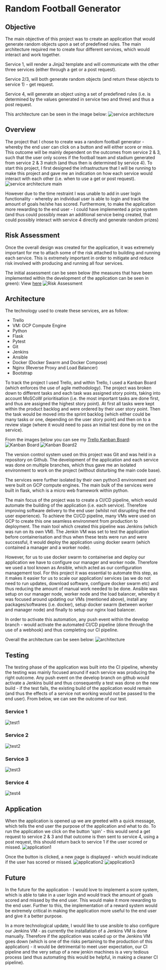# Random Football Generator
 
## Objective
The main objective of this project was to create an application that would generate random objects upon a set of predefined rules. The main architecture required me to create four different services, which would interact and work together.
 
Service 1, will render a Jinja2 template and will communicate with the other three services (either through a get or a post request).
 
Service 2/3, will both generate random objects (and return these objects to service 1) - get request.
 
Service 4, will generate an object using a set of predefined rules (i.e. is determined by the values generated in service two and three) and thus a post request.
 
This architecture can be seen in the image below:
![service architecture](https://user-images.githubusercontent.com/92265482/188309708-8d5fdcdb-8879-4172-b4bc-390785963eba.JPG)
 
## Overview
The project that I chose to create was a random football generator - whereby the end user can click on a button and will either score or miss. This outcome will be mainly dependent on the outcomes from service 2 & 3, such that the user only scores if the football team and stadium generated from service 2 & 3 match (and thus then is determined by service 4).
To start this project, I first designed the infrastructure that I will be running to make this project and gave me an indication on how each service would interact with each other (i.e. when to use a get or post request).
![service architecture main](https://user-images.githubusercontent.com/92265482/188309714-c2d9a784-0781-4354-b006-392415b8910e.JPG)
 
However due to the time restraint I was unable to add in user login functionality - whereby an individual user is able to login and track the amount of goals he/she has scored. Furthermore, to make the application more rewarding to the end user - I could have implemented a prize system (and thus could possibly mean an additional service being created, that could possibly interact with service 4 directly and generate random prizes)
 
## Risk Assessment
Once the overall design was created for the application, it was extremely important for me to attach some of the risk attached to building and running each service. This is extremely important in order to mitigate and reduce risk involved with producing and running all four services.
 
The initial assessment can be seen below (the measures that have been implemented within the development of the application can be seen in green): View [here](https://docs.google.com/spreadsheets/d/1h132QwIUsltAlFLAaUypBXFwJTbeU6p6Sr3IcrJ7iKw/edit?usp=sharing)
![Risk Assessment](https://user-images.githubusercontent.com/92265482/188309724-831e5ddd-61b8-4551-b5ef-08216b953319.JPG)
 
## Architecture
The technology used to create these services, are as follow:
- Trello
- VM: GCP Compute Engine
- Python
- Flask
- Pytest
- Git
- Jenkins
- Ansible
- Docker (Docker Swarm and Docker Compose)
- Nginx (Reverse Proxy and Load Balancer)
- Bootstrap
 
To track the project I used Trello, and within Trello, I used a Kanban Board (which enforces the use of agile methodology). The project was broken down to different tasks and each task was assigned story points, taking into account MoSCoW prioritisation (i.e. the most important tasks are done first, and thus are assigned the highest story point). At first all tasks were kept within the product backlog and were ordered by their user story point. Then the task would be moved into the sprint backlog (which either could be many tasks or one, depending on the user story point) and then on to a review stage (where it would need to pass an initial test done by me on the service).
 
From the images below you can see my [Trello Kanban Board](https://trello.com/invite/b/fADuh8oZ/b47a2061a6cb61fc347140be478a845f/service-project):
![Kanban Board](https://user-images.githubusercontent.com/92265482/188309731-1743effa-5362-425d-a933-2340c65323a9.JPG)
![Kanban Board2](https://user-images.githubusercontent.com/92265482/188309733-458893b1-dfab-4fbe-818a-f09e7e008542.JPG)
 
The version control system used on this project was Git and was held in a repository on Github. The development of the application and each service was done on multiple branches, which thus gave me an isolated environment to work on the project (without disturbing the main code base).
 
The services were further isolated by their own python3 environment and were built on GCP compute engines. The main bulk of the services were built in flask, which is a micro web framework within python.
 
The main focus of the project was to create a CI/CD pipeline, which would automate the building of the application (i.e. each service). Therefore improving software delivery to the end user (whilst not disrupting the end user experience).
To achieve the CI/CD pipeline, many VMs were used on GCP to create this one seamless environment from production to deployment. The main tool which created this pipeline was Jenkins (which was run on its own VM). The Jenkin VM was set to test the application before containerisation and thus when these tests were run and were successful, it would deploy the application using docker swarm (which contained a manager and a worker node).
 
However, for us to use docker swarm to containerise and deploy our application we have to configure our manager and worker node. Therefore we used a tool known as Ansible, which acted as our configuration management tool. For this project it was essential to automate this step, as it makes it easier for us to scale our application/ services (as we do not need to run updates, download software, configure docker swarm etc) and thus reducing the amount of manual work needed to be done. Ansible was setup on our manager node, worker node and the load balancer, whereby it was focused around updating our VMs (mentioned above), install any packages/softwares (i.e. docker), setup docker swarm (between worker and manager node) and finally to setup our nginx load balancer.    
 
In order to activate this automation, any push event within the develop branch - would activate the automated CI/CD pipeline (done through the use of a webhook) and thus completing our CI pipeline.
 
Overall the architecture can be seen below:
![architecture](https://user-images.githubusercontent.com/92265482/188309737-adfcb1a5-0c4e-45cc-bf6a-3be9a27a593c.JPG)
 
## Testing
The testing phase of the application was built into the CI pipeline, whereby the testing was mainly focused around if each service was producing the right outcome. Any push event on the develop branch on github would activate a Jenkins build and thus consequently a test was done on the new build - if the test fails, the existing build of the application would remain (and thus the effects of a service not working would not be passed to the end user). From below, we can see the outcome of our test.
 
### Service 1
![test1](https://user-images.githubusercontent.com/92265482/188309742-6e3ef7bf-f8ec-4d03-a6ce-a340d45a97aa.JPG)
 
### Service 2
![test2](https://user-images.githubusercontent.com/92265482/188309745-cd1fced3-80ea-430c-83a8-57c08f3d2e8e.JPG)
 
### Service 3
![test3](https://user-images.githubusercontent.com/92265482/188309747-5dcc2b95-a8cc-4465-94f0-3a5aae843112.JPG)
 
### Service 4
![test4](https://user-images.githubusercontent.com/92265482/188309748-c954510d-5178-4cf4-b62b-92578865a386.JPG)
 
## Application
When the application is opened up we are greeted with a quick message, which tells the end user the purpose of the application and what to do. To run the application we click on the button 'spin' - this would send a get request to service 2 & 3 and that outcome is then sent to service 4, using a post request, this should return back to service 1 if the user scored or missed.
![application1](https://user-images.githubusercontent.com/92265482/188309765-40cef23d-8d78-4a68-900f-3b3b72da7fb4.JPG)
 
Once the button is clicked, a new page is displayed - which would indicate if the user has scored or missed.
![application2](https://user-images.githubusercontent.com/92265482/188309828-c51c1e34-b1b6-4320-a279-c5fb30ec639b.JPG)
![application3](https://user-images.githubusercontent.com/92265482/188309952-aedbf316-c5c7-4d60-95ca-ea70f27b6d07.JPG)
 
## Future
In the future for the application - I would love to implement a score system, which is able to take in a user login and would track the amount of goals scored and missed by the end user. This would make it more rewarding to the end user. Further to this, the implementation of a reward system would be extremely critical in making the application more useful to the end user and give it a better purpose.
 
In a more technological update, I would like to use ansible to also configure our Jenkins VM - as currently the installation of a Jenkins VM is done manually. Therefore if the application was scaled up or the Jenkins VM goes down (which is one of the risks pertaining to the production of this application) - it would be detrimental to meet user expectation, our CI pipeline and the very setup of a new jenkin machines is a very tedious process (and thus automating this would be helpful, in making a cleaner CI pipeline). 

